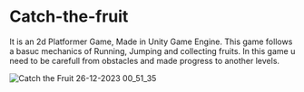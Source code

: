 # Catch-the-fruit

It is an 2d Platformer Game, Made in Unity Game Engine.
This game follows a basuc mechanics of Running, Jumping and collecting fruits.
In this game u need to be carefull from obstacles and made progress to another levels.

![Catch the Fruit 26-12-2023 00_51_35](https://github.com/user-attachments/assets/076bfaca-1eff-479f-a6b8-b0294c65e984)
